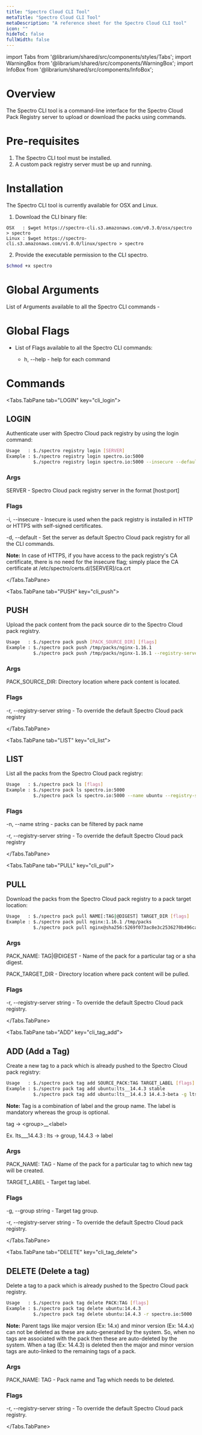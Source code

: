 ```yaml
---
title: "Spectro Cloud CLI Tool"
metaTitle: "Spectro Cloud CLI Tool"
metaDescription: "A reference sheet for the Spectro Cloud CLI tool"
icon: ""
hideToC: false
fullWidth: false
---
```


import Tabs from '@librarium/shared/src/components/styles/Tabs';
import WarningBox from '@librarium/shared/src/components/WarningBox';
import InfoBox from '@librarium/shared/src/components/InfoBox';

# Overview

The Spectro CLI tool is a command-line interface for the Spectro Cloud Pack Registry server to upload or download the packs using commands.

# Pre-requisites

1. The Spectro CLI tool must be installed.
2. A custom pack registry server must be up and running.

# Installation

The Spectro CLI tool is currently available for OSX and Linux.

1. Download the CLI binary file:

```
OSX   : $wget https://spectro-cli.s3.amazonaws.com/v0.3.0/osx/spectro > spectro
Linux : $wget https://spectro-cli.s3.amazonaws.com/v1.0.0/linux/spectro > spectro
```

2. Provide the executable permission to the CLI spectro.

```bash
$chmod +x spectro
```

# Global Arguments

List of Arguments available to all the Spectro CLI commands -

# Global Flags

* List of Flags available to all the Spectro CLI commands:

    * h, --help - help for each command

# Commands

<Tabs>

<Tabs.TabPane tab="LOGIN" key="cli_login">

## LOGIN

Authenticate user with Spectro Cloud pack registry by using the login command:

```bash
Usage   : $./spectro registry login [SERVER]
Example : $./spectro registry login spectro.io:5000
          $./spectro registry login spectro.io:5000 --insecure --default
```

### Args

SERVER - Spectro Cloud pack registry server in the format [host:port]

### Flags

-i, --insecure - Insecure is used when the pack registry is installed in HTTP or HTTPS with self-signed certificates.

-d, --default - Set the server as default Spectro Cloud pack registry for all the CLI commands.

**Note:** In case of HTTPS, if you have access to the pack registry's CA certificate, there is no need for the insecure flag; simply place the CA certificate at /etc/spectro/certs.d/[SERVER]/ca.crt

</Tabs.TabPane>

<Tabs.TabPane tab="PUSH" key="cli_push">

## PUSH

Upload the pack content from the pack source dir to the Spectro Cloud pack registry.

```bash
Usage   : $./spectro pack push [PACK_SOURCE_DIR] [flags]
Example : $./spectro pack push /tmp/packs/nginx-1.16.1
          $./spectro pack push /tmp/packs/nginx-1.16.1 --registry-server spectro.io:5000
```

### Args

PACK_SOURCE_DIR: Directory location where pack content is located.

### Flags

-r, --registry-server string - To override the default Spectro Cloud pack registry

</Tabs.TabPane>

<Tabs.TabPane tab="LIST" key="cli_list">

## LIST

List all the packs from the Spectro Cloud pack registry:

```bash
Usage   : $./spectro pack ls [flags]
Example : $./spectro pack ls spectro.io:5000
          $./spectro pack ls spectro.io:5000 --name ubuntu --registry-server spectro.io:5000
```

### Flags

-n, --name string - packs can be filtered by pack name

-r, --registry-server string - To override the default Spectro Cloud pack registry

</Tabs.TabPane>

<Tabs.TabPane tab="PULL" key="cli_pull">

## PULL

Download the packs from the Spectro Cloud pack registry to a pack target location:

```bash
Usage   : $./spectro pack pull NAME[:TAG|@DIGEST] TARGET_DIR [flags]
Example : $./spectro pack pull nginx:1.16.1 /tmp/packs
          $./spectro pack pull nginx@sha256:5269f073ac8e3c2536270b496ca1cc537e32e44186a5a014b8c48cddca3c6e87 /tmp/packs --registry-server spectro.io:5000
```

### Args

PACK_NAME: TAG|@DIGEST - Name of the pack for a particular tag or a sha digest.

PACK_TARGET_DIR - Directory location where pack content will be pulled.

### Flags

-r, --registry-server string - To override the default Spectro Cloud pack registry.

</Tabs.TabPane>

<Tabs.TabPane tab="ADD" key="cli_tag_add">

## ADD (Add a Tag)

Create a new tag to a pack which is already pushed to the Spectro Cloud pack registry:

```bash
Usage   : $./spectro pack tag add SOURCE_PACK:TAG TARGET_LABEL [flags]
Example : $./spectro pack tag add ubuntu:lts__14.4.3 stable
          $./spectro pack tag add ubuntu:lts__14.4.3 14.4.3-beta -g lts -r spectro.io:5000
```

**Note:** Tag is a combination of label and the group name. The label is mandatory whereas the group is optional.

tag → &lt;group&gt;__&lt;label&gt;

Ex. lts___14.4.3 : lts → group, 14.4.3 → label

### Args

PACK_NAME: TAG - Name of the pack for a particular tag to which new tag will be created.

TARGET_LABEL - Target tag label.

### Flags

-g, --group string - Target tag group.

-r, --registry-server string - To override the default Spectro Cloud pack registry.

</Tabs.TabPane>

<Tabs.TabPane tab="DELETE" key="cli_tag_delete">

## DELETE (Delete a tag)

Delete a tag to a pack which is already pushed to the Spectro Cloud pack registry.

```bash
Usage   : $./spectro pack tag delete PACK:TAG [flags]
Example : $./spectro pack tag delete ubuntu:14.4.3
          $./spectro pack tag delete ubuntu:14.4.3 -r spectro.io:5000
```

**Note:** Parent tags like major version (Ex: 14.x) and minor version (Ex: 14.4.x) can not be deleted as these are auto-generated by the system. So, when no tags are associated with the pack then these are auto-deleted by the system. When a tag (Ex: 14.4.3) is deleted then the major and minor version tags are auto-linked to the remaining tags of a pack.

### Args

PACK_NAME: TAG - Pack name and Tag which needs to be deleted.

### Flags

-r, --registry-server string - To override the default Spectro Cloud pack registry.

</Tabs.TabPane>

</Tabs>
